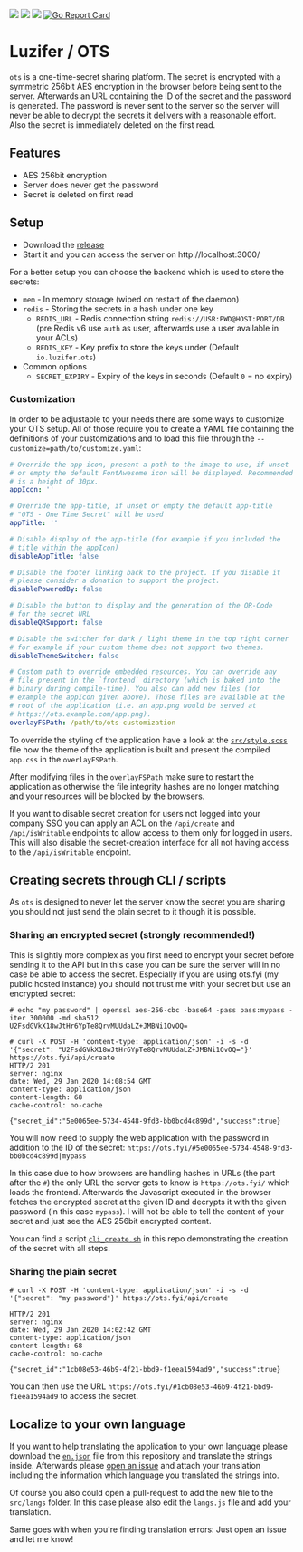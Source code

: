 ![](https://badges.fyi/github/license/Luzifer/ots)
![](https://badges.fyi/github/latest-release/Luzifer/ots)
![](https://badges.fyi/github/downloads/Luzifer/ots)
[![Go Report Card](https://goreportcard.com/badge/github.com/Luzifer/ots)](https://goreportcard.com/report/github.com/Luzifer/ots)

# Luzifer / OTS

`ots` is a one-time-secret sharing platform. The secret is encrypted with a symmetric 256bit AES encryption in the browser before being sent to the server. Afterwards an URL containing the ID of the secret and the password is generated. The password is never sent to the server so the server will never be able to decrypt the secrets it delivers with a reasonable effort. Also the secret is immediately deleted on the first read.

## Features

- AES 256bit encryption
- Server does never get the password
- Secret is deleted on first read

## Setup

- Download the [release](https://github.com/Luzifer/ots/releases)
- Start it and you can access the server on http://localhost:3000/

For a better setup you can choose the backend which is used to store the secrets:

- `mem` - In memory storage (wiped on restart of the daemon)
- `redis` - Storing the secrets in a hash under one key
  - `REDIS_URL` - Redis connection string `redis://USR:PWD@HOST:PORT/DB`  
    (pre Redis v6 use `auth` as user, afterwards use a user available in your ACLs)
  - `REDIS_KEY` - Key prefix to store the keys under (Default `io.luzifer.ots`)
- Common options
  - `SECRET_EXPIRY` - Expiry of the keys in seconds (Default `0` = no expiry)

### Customization

In order to be adjustable to your needs there are some ways to customize your OTS setup. All of those require you to create a YAML file containing the definitions of your customizations and to load this file through the `--customize=path/to/customize.yaml`:

```yaml
# Override the app-icon, present a path to the image to use, if unset
# or empty the default FontAwesome icon will be displayed. Recommended
# is a height of 30px.
appIcon: ''

# Override the app-title, if unset or empty the default app-title
# "OTS - One Time Secret" will be used
appTitle: ''

# Disable display of the app-title (for example if you included the
# title within the appIcon)
disableAppTitle: false

# Disable the footer linking back to the project. If you disable it
# please consider a donation to support the project.
disablePoweredBy: false

# Disable the button to display and the generation of the QR-Code
# for the secret URL
disableQRSupport: false

# Disable the switcher for dark / light theme in the top right corner
# for example if your custom theme does not support two themes.
disableThemeSwitcher: false

# Custom path to override embedded resources. You can override any
# file present in the `frontend` directory (which is baked into the
# binary during compile-time). You also can add new files (for
# example the appIcon given above). Those files are available at the
# root of the application (i.e. an app.png would be served at
# https://ots.example.com/app.png).
overlayFSPath: /path/to/ots-customization
```

To override the styling of the application have a look at the [`src/style.scss`](./src/style.scss) file how the theme of the application is built and present the compiled `app.css` in the `overlayFSPath`.

After modifying files in the `overlayFSPath` make sure to restart the application as otherwise the file integrity hashes are no longer matching and your resources will be blocked by the browsers.

If you want to disable secret creation for users not logged into your company SSO you can apply an ACL on the `/api/create` and `/api/isWritable` endpoints to allow access to them only for logged in users. This will also disable the secret-creation interface for all not having access to the `/api/isWritable` endpoint.

## Creating secrets through CLI / scripts

As `ots` is designed to never let the server know the secret you are sharing you should not just send the plain secret to it though it is possible.

### Sharing an encrypted secret (strongly recommended!)

This is slightly more complex as you first need to encrypt your secret before sending it to the API but in this case you can be sure the server will in no case be able to access the secret. Especially if you are using ots.fyi (my public hosted instance) you should not trust me with your secret but use an encrypted secret:

```console
# echo "my password" | openssl aes-256-cbc -base64 -pass pass:mypass -iter 300000 -md sha512
U2FsdGVkX18wJtHr6YpTe8QrvMUUdaLZ+JMBNi1OvOQ=

# curl -X POST -H 'content-type: application/json' -i -s -d '{"secret": "U2FsdGVkX18wJtHr6YpTe8QrvMUUdaLZ+JMBNi1OvOQ="}' https://ots.fyi/api/create
HTTP/2 201
server: nginx
date: Wed, 29 Jan 2020 14:08:54 GMT
content-type: application/json
content-length: 68
cache-control: no-cache

{"secret_id":"5e0065ee-5734-4548-9fd3-bb0bcd4c899d","success":true}
```

You will now need to supply the web application with the password in addition to the ID of the secret: `https://ots.fyi/#5e0065ee-5734-4548-9fd3-bb0bcd4c899d|mypass`

In this case due to how browsers are handling hashes in URLs (the part after the `#`) the only URL the server gets to know is `https://ots.fyi/` which loads the frontend. Afterwards the Javascript executed in the browser fetches the encrypted secret at the given ID and decrypts it with the given password (in this case `mypass`). I will not be able to tell the content of your secret and just see the AES 256bit encrypted content.

You can find a script [`cli_create.sh`](cli_create.sh) in this repo demonstrating the creation of the secret with all steps.

### Sharing the plain secret

```console
# curl -X POST -H 'content-type: application/json' -i -s -d '{"secret": "my password"}' https://ots.fyi/api/create

HTTP/2 201
server: nginx
date: Wed, 29 Jan 2020 14:02:42 GMT
content-type: application/json
content-length: 68
cache-control: no-cache

{"secret_id":"1cb08e53-46b9-4f21-bbd9-f1eea1594ad9","success":true}
```

You can then use the URL `https://ots.fyi/#1cb08e53-46b9-4f21-bbd9-f1eea1594ad9` to access the secret.

## Localize to your own language

If you want to help translating the application to your own language please download the [`en.json`](https://github.com/Luzifer/ots/blob/master/src/langs/en.json) file from this repository and translate the strings inside. Afterwards please [open an issue](https://github.com/Luzifer/ots/issues/new) and attach your translation including the information which language you translated the strings into.

Of course you also could open a pull-request to add the new file to the `src/langs` folder. In this case please also edit the `langs.js` file and add your translation.

Same goes with when you're finding translation errors: Just open an issue and let me know!
